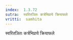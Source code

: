 ```yaml
---
index:  1.3.72
sutra:  स्वरितञितः कर्त्रभिप्राये क्रियाफले
vritti:  samhita 
---
```


स्वरितञितः कर्त्रभिप्राये क्रियाफले

